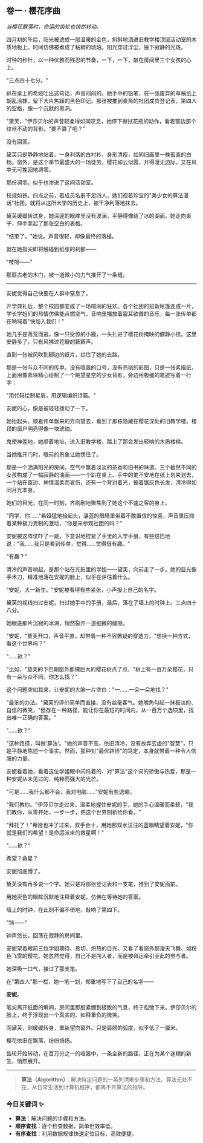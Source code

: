 


## 卷一 · 樱花序曲 

_当樱花飘落时，命运的齿轮也悄然转动。_

四月初的午后，阳光被滤成一层温暖的金色，斜斜地洒进旧教学楼顶层活动室的木质地板上。时间仿佛被煮成了粘稠的琥珀。阳光穿过浮尘，投下寂静的光斑。

时钟的秒针，以一种优雅而残忍的节奏，一下，一下，敲在房间里三个女孩的心上。

"三点四十七分。"

趴在桌上的希娅吐出这句话，声音闷闷的。她手中的铅笔，在一张废弃的草稿纸上胡乱涂抹，留下大片焦躁的黑色印记。那张被推到桌角的社团成员登记表，第四人的空格，像一个沉默的黑洞。

"黛芙，"伊莎贝尔的声音轻柔得如同叹息，她停下擦拭花瓶的动作，看着窗边那个纹丝不动的背影，"要不算了吧？"

没有回答。

黛芙只是静静地站着。一身利落的白衬衫，身形清瘦，如同旧画里一株孤直的白杨。窗外，是这个季节最盛大的一场徒劳，樱花如云似霞，开得漫无边际，又在风中无可挽回地凋零。

那份凋零，似乎也渗进了这间活动室。

校规如铁。四点之前，若成员名册不足四人，她们视若珍宝的"美少女的算法漫话"社团，就将从这所大学的历史上，被干净利落地抹去。

黛芙缓缓转过身，她深邃的眼眸里没有波澜，平静得像结了冰的湖面。她走向桌子，伸手拿起了那张空白的表格。

"结束了。"她说。声音很轻，却像最终的落槌。

就在她指尖即将触碰到纸张的刹那——

"吱呀——"

那扇古老的木门，被一道微小的力气推开了一条缝。

****

安妮觉得自己快要在人群中窒息了。

开学典礼后，整个校园都变成了一场喧闹的狂欢。各个社团的招新帐篷连成一片，学长学姐们的热情仿佛能点燃空气，音响里播放着震耳欲聋的音乐，每一张传单都在呐喊着"快加入我们！"

她几乎是落荒而逃，像一只受惊的小鹿，一头扎进了樱花树掩映的僻静小径。这里安静多了，只有风拂过花瓣的簌簌声。

直到一张被风吹到脚边的纸片，拦住了她的去路。

那是一张与众不同的传单。没有喧嚣的口号，没有亮丽的彩图，只是一张素描纸，上面用像素块精心绘制了一个眺望星空的少女背影，旁边用极细的笔迹写着一行字：

"用代码绘制星辰，用逻辑编织诗篇。"

安妮的心，像是被轻轻拨动了一下。

她抬起头，顺着传单飘来的方向望去，看到了那栋隐藏在樱花深处的旧教学楼。楼顶的窗户明亮得像一块琥珀。

鬼使神差地，她顺着地址，进入旧教学楼，踏上了那会发出轻响的木质楼梯。

当她推开门时，眼前的景象让她愣住了。

那是一个洒满阳光的房间，空气中飘着淡淡的茶香和旧书的味道。三个截然不同的女孩构成了一幅寂静的油画——一个趴在桌上、手中的笔不安地在纸上划来划去，一个站在窗边、神情温柔而哀伤，还有一个背对着光，披着银灰色长发，清冷得如同月光本身。

她们的目光，在同一时刻，齐刷刷地聚焦到了她这个不速之客的身上。

"同学，你……"希娅猛地抬起头，湛蓝的眼睛里带着不敢置信的惊喜，声音里压抑着某种极力克制的激动，"你是来参观社团的吗？"

安妮被这阵仗吓了一跳，下意识地捏紧了手里的入学手册，有些结巴地说："我……我只是看到传单，觉得……觉得很有趣。"

"有趣？"

清冷的声音响起，是那个站在光影里的学姐——黛芙，向前走了一步。她的目光像手术刀，精准地落在安妮的脸上，似乎在评估着什么。

"安妮，大一新生。"安妮被看得有些紧张，小声报上自己的名字。

黛芙的视线扫过安妮，扫过她手中的手册，最后，落在了墙上的时钟上。三点四十八分。

她眼底那片沉寂的冰湖，悄然裂开一道细微的缝隙。

"安妮，"黛芙开口，声音平直，却带着一种不容置疑的穿透力，"想换一种方式，看这个世界吗？"

"……欸？"

"比如，"黛芙的下巴朝窗外那棵巨大的樱花树点了点，"树上有一百万朵樱花，只有一朵与众不同。你怎么找？"

这个问题突如其来，让安妮的大脑一片空白："一……一朵一朵地找？"

"最笨的办法。"黛芙的评价简单而直接，没有丝毫客气。她嘴角勾起一抹极淡的、自信的微笑，"但存在一种路径，能让你在最短的时间内，从一百万个选项里，找出唯一正确的答案。"

"……欸？"

"这种路径，叫做‘算法’。"她的声音不高，依旧清冷，没有故弄玄虚的"智慧"，只是平静地陈述一个事实。然而，那种对"最优路径"的笃定，本身就带着一种令人信服的力量。

安妮看着她，看着这位学姐眼中闪烁着的、对"算法"这个词的骄傲与热爱，那是一种安妮从未见过的、纯粹而强大的光芒。

"可是……我什么都不会，我对电脑……"安妮有些退缩。

"我们教你。"伊莎贝尔走过来，温柔地握住安妮的手，她的手心温暖而柔软，"我们教你，从零开始，一步一步，把这个世界剖析给你看。"

"拜托了！"希娅也冲了过来，双手合十，用她那双水汪汪的蓝眼睛望着安妮，"你就是我们的希望！是命运派来的救星啊！"

"……欸？"

希望？救星？

安妮彻底懵了。

黛芙没有再多说一个字。她只是将那张登记表和一支笔，推到了安妮面前。

用她灰色的眼眸沉默地注释着安妮，仿佛在等待她的答案。

墙上的时钟，在此刻不偏不倚地，敲响了第四下。

"铛——"

钟声悠长，回荡在寂静的房间里。

安妮望着眼前三位学姐期待、恳切、炽热的目光，又看了看窗外那漫天飞舞、如粉色飞雪的樱花。她忽然觉得，自己不是闯入者，而是被命运牵引至此的参与者。

她深吸一口气，接过了那支笔。

在"第四人"那一栏，她一笔一划，郑重地写下了自己的名字——

**安妮**。

笔尖离开纸面的瞬间，房间里那股紧绷到极致的气息，终于松弛下来。伊莎贝尔的脸上，终于浮现出一个真实的、如释重负的微笑。

而黛芙，则缓缓转身，重新望向窗外。只是肩膀的弧度，似乎低了一厘米。

樱花依旧在飘落，纷纷扬扬。

齿轮开始转动，在百万分之一的喧嚣中，一条全新的路径，正在为某个迷糊的新生，悄然展开。 

---

> **算法（Algorithm）**：解决特定问题的一系列清晰步骤和方法。算法无处不在，从日常生活到计算机程序，都离不开算法的指导。

### 今日关键词 ✨

- **算法**：解决问题的步骤和方法。
- **顺序查找**：逐个检查数据，简单但效率低。
- **有序查找**：利用数据规律快速定位目标，高效便捷。
